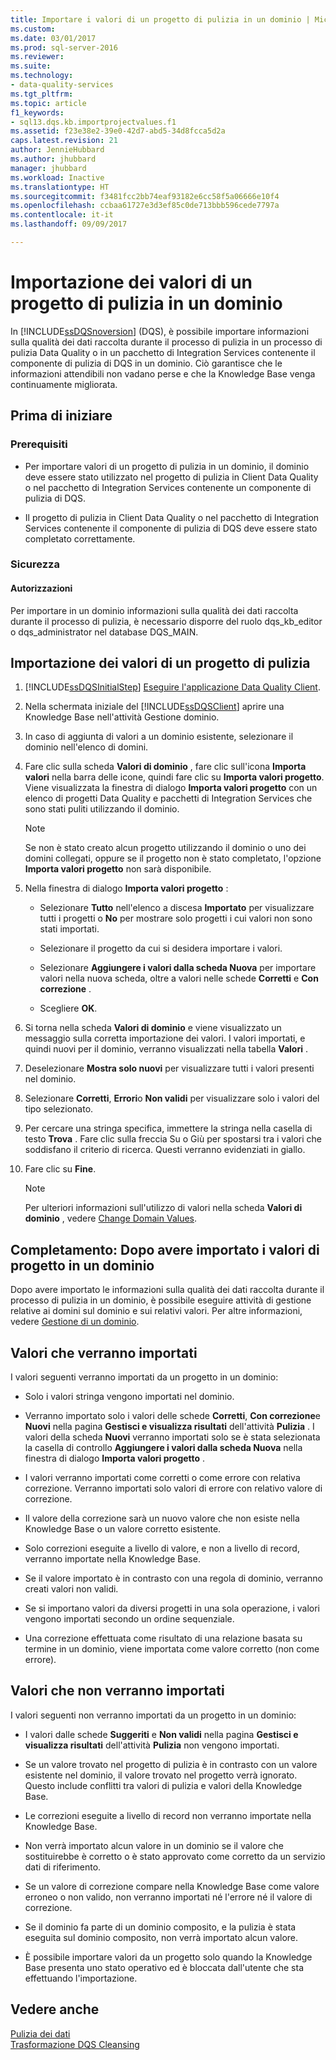 ```yaml
---
title: Importare i valori di un progetto di pulizia in un dominio | Microsoft Docs
ms.custom: 
ms.date: 03/01/2017
ms.prod: sql-server-2016
ms.reviewer: 
ms.suite: 
ms.technology:
- data-quality-services
ms.tgt_pltfrm: 
ms.topic: article
f1_keywords:
- sql13.dqs.kb.importprojectvalues.f1
ms.assetid: f23e38e2-39e0-42d7-abd5-34d8fcca5d2a
caps.latest.revision: 21
author: JennieHubbard
ms.author: jhubbard
manager: jhubbard
ms.workload: Inactive
ms.translationtype: HT
ms.sourcegitcommit: f3481fcc2bb74eaf93182e6cc58f5a06666e10f4
ms.openlocfilehash: ccbaa61727e3d3ef85c0de713bbb596cede7797a
ms.contentlocale: it-it
ms.lasthandoff: 09/09/2017

---
```

# <a name="import-cleansing-project-values-into-a-domain"></a>Importazione dei valori di un progetto di pulizia in un dominio
  In [!INCLUDE[ssDQSnoversion](../includes/ssdqsnoversion-md.md)] (DQS), è possibile importare informazioni sulla qualità dei dati raccolta durante il processo di pulizia in un processo di pulizia Data Quality o in un pacchetto di Integration Services contenente il componente di pulizia di DQS in un dominio. Ciò garantisce che le informazioni attendibili non vadano perse e che la Knowledge Base venga continuamente migliorata.  
  
##  <a name="BeforeYouBegin"></a> Prima di iniziare  
  
###  <a name="Prerequisites"></a> Prerequisiti  
  
-   Per importare valori di un progetto di pulizia in un dominio, il dominio deve essere stato utilizzato nel progetto di pulizia in Client Data Quality o nel pacchetto di Integration Services contenente un componente di pulizia di DQS.  
  
-   Il progetto di pulizia in Client Data Quality o nel pacchetto di Integration Services contenente il componente di pulizia di DQS deve essere stato completato correttamente.  
  
###  <a name="Security"></a> Sicurezza  
  
####  <a name="Permissions"></a> Autorizzazioni  
 Per importare in un dominio informazioni sulla qualità dei dati raccolta durante il processo di pulizia, è necessario disporre del ruolo dqs_kb_editor o dqs_administrator nel database DQS_MAIN.  
  
##  <a name="Import"></a> Importazione dei valori di un progetto di pulizia  
  
1.  [!INCLUDE[ssDQSInitialStep](../includes/ssdqsinitialstep-md.md)] [Eseguire l'applicazione Data Quality Client](../data-quality-services/run-the-data-quality-client-application.md).  
  
2.  Nella schermata iniziale del [!INCLUDE[ssDQSClient](../includes/ssdqsclient-md.md)] aprire una Knowledge Base nell'attività Gestione dominio.  
  
3.  In caso di aggiunta di valori a un dominio esistente, selezionare il dominio nell'elenco di domini.  
  
4.  Fare clic sulla scheda **Valori di dominio** , fare clic sull'icona **Importa valori** nella barra delle icone, quindi fare clic su **Importa valori progetto**. Viene visualizzata la finestra di dialogo **Importa valori progetto** con un elenco di progetti Data Quality e pacchetti di Integration Services che sono stati puliti utilizzando il dominio.  
  
    > [!NOTE]  
    >  Se non è stato creato alcun progetto utilizzando il dominio o uno dei domini collegati, oppure se il progetto non è stato completato, l'opzione **Importa valori progetto** non sarà disponibile.  
  
5.  Nella finestra di dialogo **Importa valori progetto** :  
  
    -   Selezionare **Tutto** nell'elenco a discesa **Importato** per visualizzare tutti i progetti o **No** per mostrare solo progetti i cui valori non sono stati importati.  
  
    -   Selezionare il progetto da cui si desidera importare i valori.  
  
    -   Selezionare **Aggiungere i valori dalla scheda Nuova** per importare valori nella nuova scheda, oltre a valori nelle schede **Corretti** e **Con correzione** .  
  
    -   Scegliere **OK**.  
  
6.  Si torna nella scheda **Valori di dominio** e viene visualizzato un messaggio sulla corretta importazione dei valori. I valori importati, e quindi nuovi per il dominio, verranno visualizzati nella tabella **Valori** .  
  
7.  Deselezionare **Mostra solo nuovi** per visualizzare tutti i valori presenti nel dominio.  
  
8.  Selezionare **Corretti**, **Errori**o **Non validi** per visualizzare solo i valori del tipo selezionato.  
  
9. Per cercare una stringa specifica, immettere la stringa nella casella di testo **Trova** . Fare clic sulla freccia Su o Giù per spostarsi tra i valori che soddisfano il criterio di ricerca. Questi verranno evidenziati in giallo.  
  
10. Fare clic su **Fine**.  
  
    > [!NOTE]  
    >  Per ulteriori informazioni sull'utilizzo di valori nella scheda **Valori di dominio** , vedere [Change Domain Values](../data-quality-services/change-domain-values.md).  
  
##  <a name="FollowUp"></a> Completamento: Dopo avere importato i valori di progetto in un dominio  
 Dopo avere importato le informazioni sulla qualità dei dati raccolta durante il processo di pulizia in un dominio, è possibile eseguire attività di gestione relative ai domini sul dominio e sui relativi valori. Per altre informazioni, vedere [Gestione di un dominio](../data-quality-services/managing-a-domain.md).  
  
##  <a name="Values"></a> Valori che verranno importati  
 I valori seguenti verranno importati da un progetto in un dominio:  
  
-   Solo i valori stringa vengono importati nel dominio.  
  
-   Verranno importato solo i valori delle schede **Corretti**, **Con correzione**e **Nuovi** nella pagina **Gestisci e visualizza risultati** dell'attività **Pulizia** . I valori della scheda **Nuovi** verranno importati solo se è stata selezionata la casella di controllo **Aggiungere i valori dalla scheda Nuova** nella finestra di dialogo **Importa valori progetto** .  
  
-   I valori verranno importati come corretti o come errore con relativa correzione. Verranno importati solo valori di errore con relativo valore di correzione.  
  
-   Il valore della correzione sarà un nuovo valore che non esiste nella Knowledge Base o un valore corretto esistente.  
  
-   Solo correzioni eseguite a livello di valore, e non a livello di record, verranno importate nella Knowledge Base.  
  
-   Se il valore importato è in contrasto con una regola di dominio, verranno creati valori non validi.  
  
-   Se si importano valori da diversi progetti in una sola operazione, i valori vengono importati secondo un ordine sequenziale.  
  
-   Una correzione effettuata come risultato di una relazione basata su termine in un dominio, viene importata come valore corretto (non come errore).  
  
##  <a name="ValuesNot"></a> Valori che non verranno importati  
 I valori seguenti non verranno importati da un progetto in un dominio:  
  
-   I valori dalle schede **Suggeriti** e **Non validi** nella pagina **Gestisci e visualizza risultati** dell'attività **Pulizia** non vengono importati.  
  
-   Se un valore trovato nel progetto di pulizia è in contrasto con un valore esistente nel dominio, il valore trovato nel progetto verrà ignorato. Questo include conflitti tra valori di pulizia e valori della Knowledge Base.  
  
-   Le correzioni eseguite a livello di record non verranno importate nella Knowledge Base.  
  
-   Non verrà importato alcun valore in un dominio se il valore che sostituirebbe è corretto o è stato approvato come corretto da un servizio dati di riferimento.  
  
-   Se un valore di correzione compare nella Knowledge Base come valore erroneo o non valido, non verranno importati né l'errore né il valore di correzione.  
  
-   Se il dominio fa parte di un dominio composito, e la pulizia è stata eseguita sul dominio composito, non verrà importato alcun valore.  
  
-   È possibile importare valori da un progetto solo quando la Knowledge Base presenta uno stato operativo ed è bloccata dall'utente che sta effettuando l'importazione.  
  
## <a name="see-also"></a>Vedere anche  
 [Pulizia dei dati](../data-quality-services/data-cleansing.md)   
 [Trasformazione DQS Cleansing](../integration-services/data-flow/transformations/dqs-cleansing-transformation.md)  
  
  

